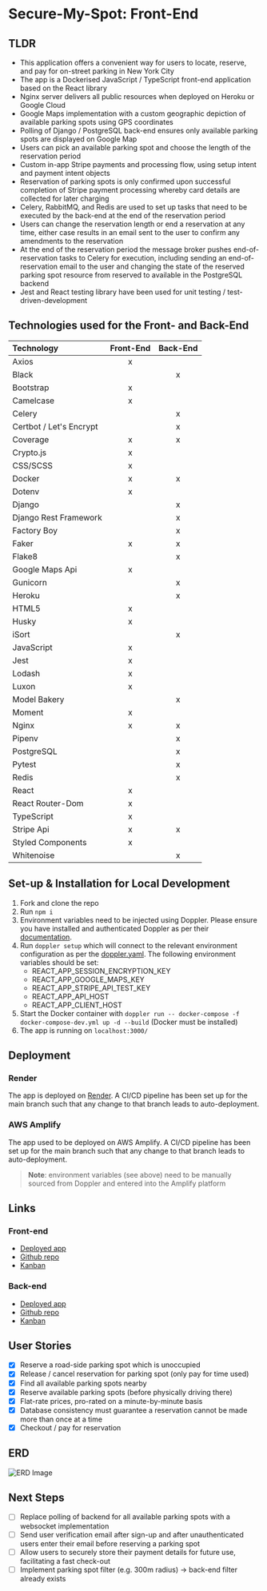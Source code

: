 # Secure-My-Spot: Front-End

## TLDR
- This application offers a convenient way for users to locate, reserve, and pay for on-street parking in New York City
- The app is a Dockerised JavaScript / TypeScript front-end application based on the React library
- Nginx server delivers all public resources when deployed on Heroku or Google Cloud
- Google Maps implementation with a custom geographic depiction of available parking spots using GPS coordinates
- Polling of Django / PostgreSQL back-end ensures only available parking spots are displayed on Google Map
- Users can pick an available parking spot and choose the length of the reservation period
- Custom in-app Stripe payments and processing flow, using setup intent and payment intent objects
- Reservation of parking spots is only confirmed upon successful completion of Stripe payment processing whereby card details are collected for later charging
- Celery, RabbitMQ, and Redis are used to set up tasks that need to be executed by the back-end at the end of the reservation period 
- Users can change the reservation length or end a reservation at any time, either case results in an email sent to the user to confirm any amendments to the reservation
- At the end of the reservation period the message broker pushes end-of-reservation tasks to Celery for execution, including sending an end-of-reservation email to the user and changing the state of the reserved parking spot resource from reserved to available in the PostgreSQL backend
- Jest and React testing library have been used for unit testing / test-driven-development

## Technologies used for the Front- and Back-End
| Technology              | Front-End | Back-End |
|:------------------------|:---------:|:--------:|
| Axios                   |     x     |          |
| Black                   |           |    x     |
| Bootstrap               |     x     |          |
| Camelcase               |     x     |          |
| Celery                  |           |    x     |
| Certbot / Let's Encrypt |           |    x     |
| Coverage                |     x     |    x     |
| Crypto.js               |     x     |          |
| CSS/SCSS                |     x     |          |
| Docker                  |     x     |    x     |
| Dotenv                  |     x     |          |
| Django                  |           |    x     |
| Django Rest Framework   |           |    x     |
| Factory Boy             |           |    x     |
| Faker                   |     x     |    x     |
| Flake8                  |           |    x     |
| Google Maps Api         |     x     |          |
| Gunicorn                |           |    x     |
| Heroku                  |           |    x     |
| HTML5                   |     x     |          |
| Husky                   |     x     |          |
| iSort                   |           |    x     |
| JavaScript              |     x     |          |
| Jest                    |     x     |          |
| Lodash                  |     x     |          |
| Luxon                   |     x     |          |
| Model Bakery            |           |    x     |
| Moment                  |     x     |          |
| Nginx                   |     x     |    x     |
| Pipenv                  |           |    x     |
| PostgreSQL              |           |    x     |
| Pytest                  |           |    x     |
| Redis                   |           |    x     |
| React                   |     x     |          |
| React Router-Dom        |     x     |          |
| TypeScript              |     x     |          |
| Stripe Api              |     x     |    x     |
| Styled Components       |     x     |          |
| Whitenoise              |           |    x     |

## Set-up & Installation for Local Development
1. Fork and clone the repo
2. Run `npm i`
3. Environment variables need to be injected using Doppler. Please ensure you have installed and authenticated Doppler as per their [documentation](https://docs.doppler.com/docs/install-cli).
4. Run `doppler setup` which will connect to the relevant environment configuration as per the [doppler.yaml](./doppler.yaml). The following environment variables should be set:
   - REACT_APP_SESSION_ENCRYPTION_KEY
   - REACT_APP_GOOGLE_MAPS_KEY
   - REACT_APP_STRIPE_API_TEST_KEY
   - REACT_APP_API_HOST
   - REACT_APP_CLIENT_HOST
5. Start the Docker container with `doppler run -- docker-compose -f docker-compose-dev.yml up -d --build` (Docker must be installed)
6. The app is running on `localhost:3000/`

## Deployment

### Render
The app is deployed on [Render](https://secure-my-spot.sigmagamma.app). A CI/CD pipeline has been set up for the main branch such that any change to that branch leads to auto-deployment.

### AWS Amplify
The app used to be deployed on AWS Amplify. A CI/CD pipeline has been set up for the main branch such that any change to that branch leads to auto-deployment.
> **Note**: environment variables (see above) need to be manually sourced from Doppler and entered into the Amplify platform

## Links
### Front-end
- [Deployed app](https://www.secure-my-spot.spa.sigmagamma.app)
- [Github repo](https://github.com/sven-gerlach/secure-my-spot-client)
- [Kanban](https://github.com/sven-gerlach/secure-my-spot-client/projects/1)
### Back-end
- [Deployed app](https://secure-my-spot.api.sigmagamma.app)
- [Github repo](https://github.com/sven-gerlach/secure-my-spot-api)
- [Kanban](https://github.com/sven-gerlach/secure-my-spot-api/projects/1)

## User Stories
- [x] Reserve a road-side parking spot which is unoccupied
- [x] Release / cancel reservation for parking spot (only pay for time used)
- [x] Find all available parking spots nearby
- [x] Reserve available parking spots (before physically driving there)
- [x] Flat-rate prices, pro-rated on a minute-by-minute basis
- [x] Database consistency must guarantee a reservation cannot be made more than once at a time
- [x] Checkout / pay for reservation

## ERD
![ERD Image](./development/Wireframe.PNG)

## Next Steps
- [ ] Replace polling of backend for all available parking spots with a websocket implementation
- [ ] Send user verification email after sign-up and after unauthenticated users enter their email before reserving a parking spot
- [ ] Allow users to securely store their payment details for future use, facilitating a fast check-out
- [ ] Implement parking spot filter (e.g. 300m radius) -> back-end filter already exists

